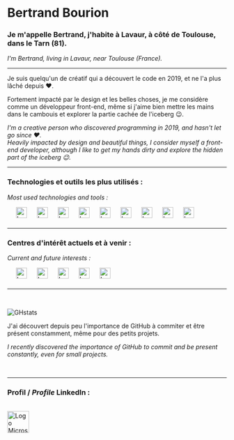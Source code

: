 # Bertrand Bourion

### Je m'appelle Bertrand, j'habite à Lavaur, à côté de Toulouse, dans le Tarn (81).

_I'm Bertrand, living in Lavaur, near Toulouse (France)._

<hr />

Je suis quelqu'un de créatif qui a découvert le code en 2019, et ne l'a plus lâché depuis ❤️.

Fortement impacté par le design et les belles choses, je me considère comme un développeur front-end, même si j'aime bien mettre les mains dans le cambouis et explorer la partie cachée de l'iceberg 😉.

_I'm a creative person who discovered programming in 2019, and hasn't let go since ❤️.<br />
Heavily impacted by design and beautiful things, I consider myself a front-end developer, although I like to get my hands dirty and explore the hidden part of the iceberg 😉._

<hr />

### Technologies et outils les plus utilisés :

_Most used technologies and tools :_

<div>
<img align="left" alt="Logo VSCode" width="25px" src="https://cdn.jsdelivr.net/gh/devicons/devicon/icons/vscode/vscode-original.svg" style="padding-left:20px;"/>
<img align="left" alt="Logo HTML 5" width="25px" src="https://cdn.jsdelivr.net/gh/devicons/devicon/icons/html5/html5-original.svg" style="padding-left:20px;"/>
<img align="left" alt="Logo CSS 3" width="25px" src="https://cdn.jsdelivr.net/gh/devicons/devicon/icons/css3/css3-original.svg" style="padding-left:20px;"/>
<img align="left" alt="Logo Sass" width="25px" src="https://cdn.jsdelivr.net/gh/devicons/devicon/icons/sass/sass-original.svg" style="padding-left:20px;"/>
<img align="left" alt="Logo JavaScript" width="25px" src="https://cdn.jsdelivr.net/gh/devicons/devicon/icons/javascript/javascript-original.svg" style="padding-left:20px;"/>
<img align="left" alt="Logo React" width="25px" src="https://cdn.jsdelivr.net/gh/devicons/devicon/icons/react/react-original.svg" style="padding-left:20px;"/>
<img align="left" alt="Logo Next.js" width="25px" src="https://cdn.jsdelivr.net/gh/devicons/devicon/icons/nextjs/nextjs-original.svg" style="padding-left:20px;" />
<img align="left" alt="Logo MongoDB" width="25px" src="https://cdn.jsdelivr.net/gh/devicons/devicon/icons/mongodb/mongodb-original.svg" style="padding-left:20px;" />
<img align="left" alt="Logo PhotoShop" width="25px" src="https://cdn.jsdelivr.net/gh/devicons/devicon/icons/photoshop/photoshop-plain.svg" style="padding-left:20px;" />
</div>

<br />
<br />

<hr />

### Centres d'intérêt actuels et à venir :

_Current and future interests :_

<div>
<img align="left" alt="Logo TypeScript" width="25px" src="https://cdn.jsdelivr.net/gh/devicons/devicon/icons/typescript/typescript-original.svg" style="padding-left:20px;"/>
<img align="left" alt="Logo Docker" width="25px" src="https://cdn.jsdelivr.net/gh/devicons/devicon/icons/docker/docker-original.svg" style="padding-left:20px;"/>
<img align="left" alt="Logo Kubernetes" width="25px" src="https://cdn.jsdelivr.net/gh/devicons/devicon/icons/kubernetes/kubernetes-plain.svg" style="padding-left:20px;"/>
<img align="left" alt="Logo Jenkins" width="25px" src="https://cdn.jsdelivr.net/gh/devicons/devicon/icons/jenkins/jenkins-line.svg" style="padding-left:20px;"/>
<img align="left" alt="Logo Microsoft Azure" width="25px" src="https://cdn.jsdelivr.net/gh/devicons/devicon/icons/azure/azure-original.svg" style="padding-left:20px;"/>
</div>
<br />
<br />
<hr />
<br />

![GHstats](https://github-readme-stats.vercel.app/api?username=lutinmaviou)

J'ai découvert depuis peu l'importance de GitHub à commiter et être présent constamment, même pour des petits projets.

_I recently discovered the importance of GitHub to commit and be present constantly, even for small projects._

<br />
<hr />

### Profil / _Profile_ LinkedIn :

<br/>
<a href="https://www.linkedin.com/in/bertrandbourion/" target="_blank">
<img align="left" alt="Logo Microsoft Azure" width="50px" src="https://cdn.jsdelivr.net/gh/devicons/devicon/icons/linkedin/linkedin-original.svg"/>
</a>
